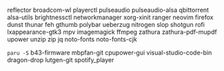 reflector broadcom-wl playerctl pulseaudio pulseaudio-alsa qbittorrent alsa-utils brightnessctl networkmanager xorg-xinit ranger neovim firefox dunst thunar feh gthumb polybar ueberzug nitrogen slop shotgun rofi lxappearance-gtk3 mpv imagemagick ffmpeg zathura zathura-pdf-mupdf upower unzip zip jq noto-fonts noto-fonts-cjk

`paru -S` b43-firmware mbpfan-git cpupower-gui visual-studio-code-bin dragon-drop lutgen-git spotify_player